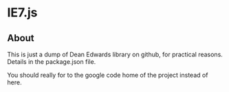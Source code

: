 IE7.js
=============

About
-------------

This is just a dump of Dean Edwards library on github, for practical reasons.
Details in the package.json file.

You should really for to the google code home of the project instead of here.
